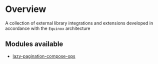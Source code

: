 # Overview

A collection of external library integrations and extensions developed in accordance with the `Equinox` architecture

## Modules available

- [lazy-pagination-compose-ops](modules/lazy-pagination-compose-ops.md)